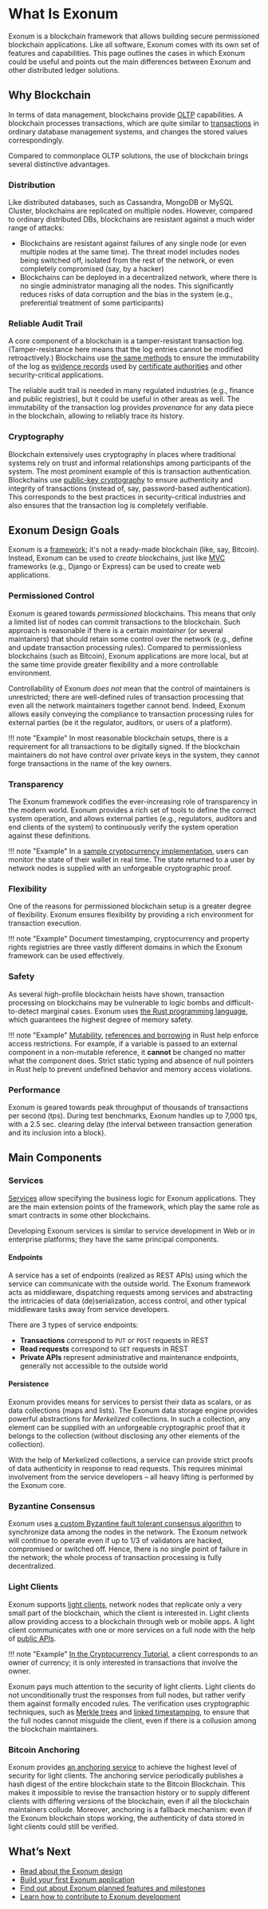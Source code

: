 # What Is Exonum

Exonum is a blockchain framework that allows building secure permissioned
blockchain applications. Like all software, Exonum comes with its own set of
features and capabilities.
This page outlines the cases in which Exonum could be useful and points out the
main differences between Exonum and other distributed ledger solutions.

## Why Blockchain

In terms of data management, blockchains provide [OLTP][wiki:oltp]
capabilities. A blockchain processes transactions, which are quite similar to
[transactions][wiki:tx] in ordinary database management systems, and changes
the stored values correspondingly.

Compared to commonplace OLTP solutions, the use of blockchain brings several
distinctive advantages.

### Distribution

Like distributed databases, such as Cassandra, MongoDB or MySQL Cluster,
blockchains are replicated on multiple nodes. However, compared to ordinary
distributed DBs, blockchains are resistant against a much wider range of
attacks:

- Blockchains are resistant against failures of any single node (or even
  multiple nodes at the same time). The threat model includes nodes being
  switched off, isolated from the rest of the network, or even completely
  compromised (say, by a hacker)
- Blockchains can be deployed in a decentralized network, where there is no
  single administrator managing all the nodes. This significantly reduces risks
  of data corruption and the bias in the system (e.g., preferential treatment
  of some participants)

### Reliable Audit Trail

A core component of a blockchain is a tamper-resistant transaction log.
(Tamper-resistance here means that the log entries cannot be modified
retroactively.) Blockchains use [the same methods][wiki:linked-ts] to ensure
the immutability of the log as [evidence records][rfc-er] used by
[certificate authorities][wiki:ca] and other security-critical applications.

The reliable audit trail is needed in many regulated industries (e.g., finance
and public registries), but it could be useful in other areas as well. The
immutability of the transaction log provides *provenance* for any data piece
in the blockchain, allowing to reliably trace its history.

### Cryptography

Blockchain extensively uses cryptography in places where traditional systems
rely on trust and informal relationships among participants of the system.
The most prominent example of this is transaction authentication. Blockchains
use [public-key cryptography][wiki:pkc] to ensure authenticity and integrity
of transactions (instead of, say, password-based authentication). This
corresponds to the best practices in security-critical industries and also
ensures that the transaction log is completely verifiable.

## Exonum Design Goals

Exonum is a [framework][wiki:framework]; it's not a ready-made blockchain
(like, say, Bitcoin). Instead, Exonum can be used to *create* blockchains,
just like [MVC][wiki:mvc] frameworks (e.g., Django or Express)
can be used to create web applications.

### Permissioned Control

Exonum is geared towards *permissioned* blockchains. This means that only
a limited list of nodes can commit transactions to the blockchain.
Such approach is reasonable if there is a certain *maintainer* (or several
maintainers) that should retain some control over the network (e.g., define and
update transaction processing rules). Compared to permissionless blockchains
(such as Bitcoin), Exonum applications are more local, but at the same time
provide greater flexibility and a more controllable environment.

Controllability of Exonum *does not* mean that the control of maintainers
is unrestricted; there are well-defined rules of transaction processing that
even all the network maintainers together cannot bend. Indeed, Exonum allows
easily conveying the compliance to transaction processing rules for external
parties (be it the regulator, auditors, or users of a platform).

!!! note "Example"
    In most reasonable blockchain setups, there is a requirement
    for all transactions to be digitally signed. If the blockchain maintainers
    do not have control over private keys in the system,
    they cannot forge transactions in the name of the key owners.

### Transparency

The Exonum framework codifies the ever-increasing role of transparency in the
modern world. Exonum provides a rich set of tools to define the correct system
operation, and allows external parties (e.g., regulators, auditors and end
clients of the system) to continuously verify the system operation against
these definitions.

!!! note "Example"
    In a [sample cryptocurrency implementation](create-service.md),
    users can monitor the state of their wallet in real time.
    The state returned to a user by network nodes is supplied with an
    unforgeable cryptographic proof.

### Flexibility

One of the reasons for permissioned blockchain setup is a greater degree of
flexibility.
Exonum ensures flexibility by providing a rich environment for transaction
execution.

!!! note "Example"
    Document timestamping, cryptocurrency and property rights registries
    are three vastly different domains in which the Exonum framework can be
    used effectively.

### Safety

As several high-profile blockchain heists have shown, transaction processing
on blockchains may be vulnerable to logic bombs and difficult-to-detect
marginal cases. Exonum uses
[the Rust programming language](https://www.rust-lang.org/),
which guarantees the highest degree of memory safety.

!!! note "Example"
    [Mutability][rust-mut], [references and borrowing][rust-ref] in Rust
    help enforce access restrictions. For example, if a variable is passed
    to an external component in a non-mutable reference, it **cannot** be
    changed no matter what the component does. Strict static typing and absence
    of null pointers in Rust help to prevent undefined behavior and memory
    access violations.

### Performance

Exonum is geared towards peak throughput of thousands of transactions per
second (tps). During test benchmarks, Exonum handles up to 7,000 tps, with a
2.5 sec. clearing delay (the interval between transaction generation and its
inclusion into a block).

<!--TODO: I would like to see a link to a blog post
> which illustrates the benchmarks
> and explains their results.
> It will greatly increase credibility of such statements.-->

## Main Components

### Services

[Services](../architecture/services.md) allow specifying the business logic for
Exonum applications. They are the main extension points of the framework, which
play the same role as smart contracts in some other blockchains.

Developing Exonum services is similar to service development in Web or
in enterprise platforms; they have the same principal components.

#### Endpoints

A service has a set of endpoints (realized as REST APIs) using which
the service can communicate with the outside world. The Exonum framework acts
as middleware, dispatching requests among services and abstracting the
intricacies of data (de)serialization, access control, and other typical
middleware tasks away from service developers.

There are 3 types of service endpoints:

- **Transactions** correspond to `PUT` or `POST` requests in REST
- **Read requests** correspond to `GET` requests in REST
- **Private APIs** represent administrative and maintenance endpoints,
  generally not accessible to the outside world

#### Persistence

Exonum provides means for services to persist their data as scalars, or as
data collections (maps and lists). The Exonum data storage engine provides
powerful abstractions for *Merkelized* collections. In such a collection,
any element can be supplied with an unforgeable cryptographic proof
that it belongs to the collection (without disclosing any other elements
of the collection).

With the help of Merkelized collections, a service can provide strict proofs
of data authenticity in response to read requests. This requires minimal
involvement from the service developers – all heavy lifting is performed by the
Exonum core.

### Byzantine Consensus

Exonum uses [a custom Byzantine fault tolerant consensus algorithm](../architecture/consensus.md)
to synchronize data among the nodes in the network.
The Exonum network will continue to operate even if up to 1/3 of validators are
hacked, compromised or switched off. Hence, there is no single point of failure
in the network; the whole process of transaction processing is fully
decentralized.

### Light Clients

Exonum supports [light clients](../architecture/clients.md),
network nodes that replicate only a very small part of the blockchain,
which the client is interested in. Light clients allow providing access to a
blockchain through web or mobile apps. A light client communicates with one or
more services on a full node with the help of [public APIs](#endpoints).

!!! note "Example"
    [In the Cryptocurrency Tutorial](create-service.md),
    a client corresponds to an owner of currency; it is only interested in
    transactions that involve the owner.

Exonum pays much attention to the security of light clients. Light clients do
not unconditionally trust the responses from full nodes, but rather verify them
against formally encoded rules. The verification uses cryptographic techniques,
such as [Merkle trees][wiki:mt] and [linked timestamping][wiki:linked-ts],
to ensure that the full nodes cannot misguide the client, even if there is a
collusion among the blockchain maintainers.

### Bitcoin Anchoring

Exonum provides [an anchoring service](../advanced/bitcoin-anchoring.md)
to achieve the highest level of security for light clients. The anchoring
service periodically publishes a hash digest of the entire blockchain state
to the Bitcoin Blockchain. This makes it impossible to revise the transaction
history or to supply different clients with differing versions of the
blockchain, even if all the blockchain maintainers collude. Moreover, anchoring
is a fallback mechanism: even if the Exonum blockchain stops working, the
authenticity of data stored in light clients could still be verified.

## What’s Next

- [Read about the Exonum design](design-overview.md)
- [Build your first Exonum application](create-service.md)
- [Find out about Exonum planned features and milestones](../roadmap.md)
- [Learn how to contribute to Exonum development](../contributing.md)

[wiki:linked-ts]: https://en.wikipedia.org/wiki/Linked_timestamping
[wiki:ca]: https://en.wikipedia.org/wiki/Certificate_authority
[rfc-er]: https://tools.ietf.org/html/rfc4998
[wiki:pkc]: https://en.wikipedia.org/wiki/Public-key_cryptography
[wiki:framework]: https://en.wikipedia.org/wiki/Software_framework
[wiki:mvc]: https://en.wikipedia.org/wiki/Model%E2%80%93view%E2%80%93controller
[wiki:mt]: https://en.wikipedia.org/wiki/Merkle_tree
[wiki:oltp]: https://en.wikipedia.org/wiki/Online_transaction_processing
[wiki:tx]: https://en.wikipedia.org/wiki/Database_transaction
[rust-mut]: https://doc.rust-lang.org/book/mutability.html
[rust-ref]: https://doc.rust-lang.org/book/references-and-borrowing.html
